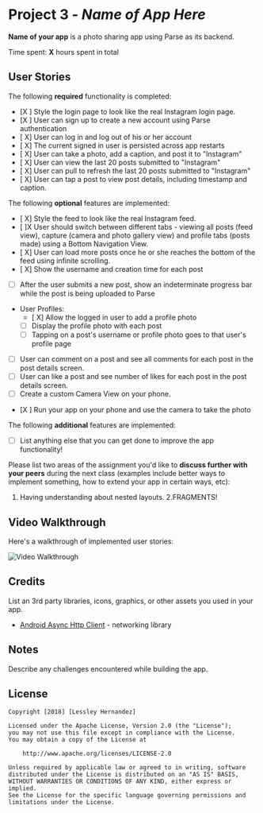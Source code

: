 # Project 3 - *Name of App Here*

**Name of your app** is a photo sharing app using Parse as its backend.

Time spent: **X** hours spent in total

## User Stories

The following **required** functionality is completed:

- [X ] Style the login page to look like the real Instagram login page.
- [X ] User can sign up to create a new account using Parse authentication
- [ X] User can log in and log out of his or her account
- [ X] The current signed in user is persisted across app restarts
- [ X] User can take a photo, add a caption, and post it to "Instagram"
- [ X] User can view the last 20 posts submitted to "Instagram"
- [ X] User can pull to refresh the last 20 posts submitted to "Instagram"
- [ X] User can tap a post to view post details, including timestamp and caption.

The following **optional** features are implemented:

- [ X] Style the feed to look like the real Instagram feed.
- [ ]X User should switch between different tabs - viewing all posts (feed view), capture (camera and photo gallery view) and profile tabs (posts made) using a Bottom Navigation View.
- [ X] User can load more posts once he or she reaches the bottom of the feed using infinite scrolling.
- [ X] Show the username and creation time for each post
- [ ] After the user submits a new post, show an indeterminate progress bar while the post is being uploaded to Parse
- User Profiles:
   - [ X] Allow the logged in user to add a profile photo
   - [ ] Display the profile photo with each post
   - [ ] Tapping on a post's username or profile photo goes to that user's profile page
- [ ] User can comment on a post and see all comments for each post in the post details screen.
- [ ] User can like a post and see number of likes for each post in the post details screen.
- [ ] Create a custom Camera View on your phone.
- [X ] Run your app on your phone and use the camera to take the photo


The following **additional** features are implemented:

- [ ] List anything else that you can get done to improve the app functionality!

Please list two areas of the assignment you'd like to **discuss further with your peers** during the next class (examples include better ways to implement something, how to extend your app in certain ways, etc):

1. Having understanding about nested layouts.
2.FRAGMENTS!

## Video Walkthrough

Here's a walkthrough of implemented user stories:

<img src='https://imgur.com/a/AJHDKKO' width='' alt='Video Walkthrough' />

## Credits

List an 3rd party libraries, icons, graphics, or other assets you used in your app.

- [Android Async Http Client](http://loopj.com/android-async-http/) - networking library


## Notes

Describe any challenges encountered while building the app.

## License

    Copyright [2018] [Lessley Hernandez]

    Licensed under the Apache License, Version 2.0 (the "License");
    you may not use this file except in compliance with the License.
    You may obtain a copy of the License at

        http://www.apache.org/licenses/LICENSE-2.0

    Unless required by applicable law or agreed to in writing, software
    distributed under the License is distributed on an "AS IS" BASIS,
    WITHOUT WARRANTIES OR CONDITIONS OF ANY KIND, either express or implied.
    See the License for the specific language governing permissions and
    limitations under the License.
